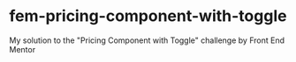 # fem-pricing-component-with-toggle
My solution to the "Pricing Component with Toggle" challenge by Front End Mentor
